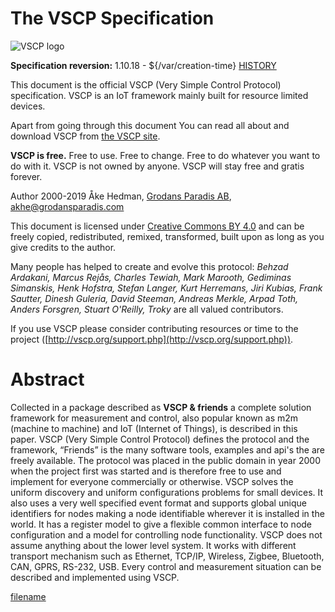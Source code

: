 # The VSCP Specification

![VSCP logo](./images/logo_100.png)

**Specification reversion:** 1.10.18 - ${/var/creation-time}
[HISTORY](vscp_specification_history.md)

This document is the official VSCP (Very Simple Control Protocol) specification. VSCP is an IoT framework mainly built for resource limited devices.

Apart from going through this document You can read all about and download VSCP from [the VSCP site](https://www.vscp.org "The VSCP site").

**VSCP is free.** Free to use. Free to change. Free to do whatever you want to do with it. VSCP is not owned by anyone. VSCP will stay free and gratis forever.

Author 2000-2019 Åke Hedman, [Grodans Paradis AB](https://www.grodansparadis.com), [akhe@grodansparadis.com](akhe@grodansparadis.com)

This document is licensed under [Creative Commons BY 4.0](https://creativecommons.org/licenses/by/4.0/) and can be freely copied, redistributed, remixed, transformed, built upon as long as you give credits to the author.

Many people has helped to create and evolve this protocol: *Behzad Ardakani, Marcus Rejås, Charles Tewiah, Mark Marooth, Gediminas Simanskis, Henk Hofstra, Stefan Langer, Kurt Herremans, Jiri Kubias, Frank Sautter, Dinesh Guleria, David Steeman, Andreas Merkle, Arpad Toth, Anders Forsgren, Stuart O'Reilly, Troky* are all valued contributors.

If you use VSCP please consider contributing resources or time to the project ([http://vscp.org/support.php](http://vscp.org/support.php)).

# Abstract

Collected in a package described as **VSCP & friends** a complete solution framework for measurement and control, also popular known as m2m (machine to machine) and IoT (Internet of Things), is described in this paper. VSCP (Very Simple Control Protocol) defines the protocol and the framework, “Friends” is the many software tools, examples and api's the are freely available. The protocol was placed in the public domain in year 2000 when the project first was started and is therefore free to use and implement for everyone commercially or otherwise. VSCP solves the uniform discovery and uniform configurations problems for small devices. It also uses a very well specified event format and supports global unique identifiers for nodes making a node identifiable wherever it is installed in the world. It has a register model to give a flexible common interface to node configuration and a model for controlling node functionality. VSCP does not assume anything about the lower level system. It works with different transport mechanism such as Ethernet, TCP/IP, Wireless, Zigbee, Bluetooth, CAN, GPRS, RS-232, USB. Every control and measurement situation can be described and implemented using VSCP.



[filename](./bottom_copyright.md ':include')

